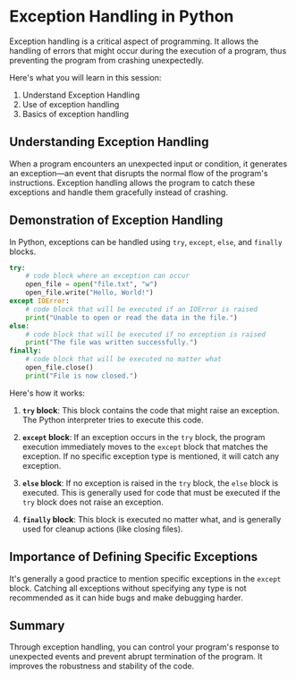 # Exception Handling in Python

Exception handling is a critical aspect of programming. It allows the handling of errors that might occur during the execution of a program, thus preventing the program from crashing unexpectedly.

Here's what you will learn in this session:

1. Understand Exception Handling
2. Use of exception handling
3. Basics of exception handling

## Understanding Exception Handling

When a program encounters an unexpected input or condition, it generates an exception—an event that disrupts the normal flow of the program's instructions. Exception handling allows the program to catch these exceptions and handle them gracefully instead of crashing. 

## Demonstration of Exception Handling

In Python, exceptions can be handled using `try`, `except`, `else`, and `finally` blocks.

```python
try:
    # code block where an exception can occur
    open_file = open("file.txt", "w")
    open_file.write("Hello, World!")
except IOError:
    # code block that will be executed if an IOError is raised
    print("Unable to open or read the data in the file.")
else:
    # code block that will be executed if no exception is raised
    print("The file was written successfully.")
finally:
    # code block that will be executed no matter what
    open_file.close()
    print("File is now closed.")
```

Here's how it works:

1. **`try` block**: This block contains the code that might raise an exception. The Python interpreter tries to execute this code.

2. **`except` block**: If an exception occurs in the `try` block, the program execution immediately moves to the `except` block that matches the exception. If no specific exception type is mentioned, it will catch any exception.

3. **`else` block**: If no exception is raised in the `try` block, the `else` block is executed. This is generally used for code that must be executed if the `try` block does not raise an exception.

4. **`finally` block**: This block is executed no matter what, and is generally used for cleanup actions (like closing files).

## Importance of Defining Specific Exceptions

It's generally a good practice to mention specific exceptions in the `except` block. Catching all exceptions without specifying any type is not recommended as it can hide bugs and make debugging harder.

## Summary

Through exception handling, you can control your program's response to unexpected events and prevent abrupt termination of the program. It improves the robustness and stability of the code.